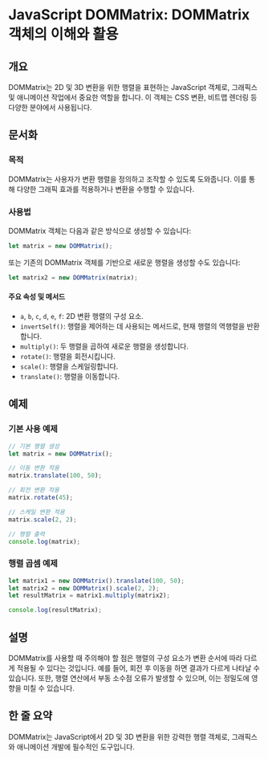 <!--
Meta Description: # JavaScript DOMMatrix: DOMMatrix 객체의 이해와 활용 ## 개요 DOMMatrix는 2D 및 3D 변환을 위한 행렬을 표현하는 JavaScript 객체로, 그래픽스 및 애니메이션 작업에서 중요한 역할을 합니다. 이 객체는 CSS 변환, 비트맵...
Meta Keywords: dommatrix, 행렬을, matrix, javascript, let
-->

# JavaScript DOMMatrix: DOMMatrix 객체의 이해와 활용

## 개요
DOMMatrix는 2D 및 3D 변환을 위한 행렬을 표현하는 JavaScript 객체로, 그래픽스 및 애니메이션 작업에서 중요한 역할을 합니다. 이 객체는 CSS 변환, 비트맵 렌더링 등 다양한 분야에서 사용됩니다.

## 문서화
### 목적
DOMMatrix는 사용자가 변환 행렬을 정의하고 조작할 수 있도록 도와줍니다. 이를 통해 다양한 그래픽 효과를 적용하거나 변환을 수행할 수 있습니다.

### 사용법
DOMMatrix 객체는 다음과 같은 방식으로 생성할 수 있습니다:

```javascript
let matrix = new DOMMatrix();
```

또는 기존의 DOMMatrix 객체를 기반으로 새로운 행렬을 생성할 수도 있습니다:

```javascript
let matrix2 = new DOMMatrix(matrix);
```

#### 주요 속성 및 메서드
- `a`, `b`, `c`, `d`, `e`, `f`: 2D 변환 행렬의 구성 요소.
- `invertSelf()`: 행렬을 제어하는 데 사용되는 메서드로, 현재 행렬의 역행렬을 반환합니다.
- `multiply()`: 두 행렬을 곱하여 새로운 행렬을 생성합니다.
- `rotate()`: 행렬을 회전시킵니다.
- `scale()`: 행렬을 스케일링합니다.
- `translate()`: 행렬을 이동합니다.

## 예제
### 기본 사용 예제
```javascript
// 기본 행렬 생성
let matrix = new DOMMatrix();

// 이동 변환 적용
matrix.translate(100, 50);

// 회전 변환 적용
matrix.rotate(45);

// 스케일 변환 적용
matrix.scale(2, 2);

// 행렬 출력
console.log(matrix);
```

### 행렬 곱셈 예제
```javascript
let matrix1 = new DOMMatrix().translate(100, 50);
let matrix2 = new DOMMatrix().scale(2, 2);
let resultMatrix = matrix1.multiply(matrix2);

console.log(resultMatrix);
```

## 설명
DOMMatrix를 사용할 때 주의해야 할 점은 행렬의 구성 요소가 변환 순서에 따라 다르게 적용될 수 있다는 것입니다. 예를 들어, 회전 후 이동을 하면 결과가 다르게 나타날 수 있습니다. 또한, 행렬 연산에서 부동 소수점 오류가 발생할 수 있으며, 이는 정밀도에 영향을 미칠 수 있습니다.

## 한 줄 요약
DOMMatrix는 JavaScript에서 2D 및 3D 변환을 위한 강력한 행렬 객체로, 그래픽스와 애니메이션 개발에 필수적인 도구입니다.